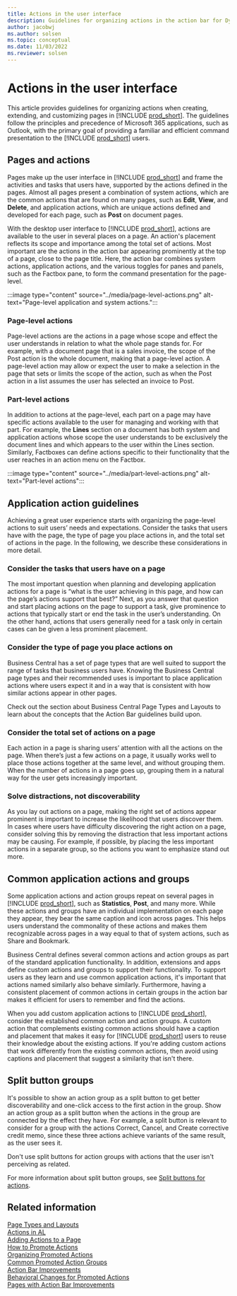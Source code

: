 ```yaml
---
title: Actions in the user interface
description: Guidelines for organizing actions in the action bar for Dynamics 365 Business Central
author: jacobwj
ms.author: solsen
ms.topic: conceptual
ms.date: 11/03/2022
ms.reviewer: solsen
---
```


# Actions in the user interface

This article provides guidelines for organizing actions when creating, extending, and customizing pages in [!INCLUDE [prod_short](includes/prod_short.md)]. The guidelines follow the principles and precedence of Microsoft 365 applications, such as Outlook, with the primary goal of providing a familiar and efficient command presentation to the [!INCLUDE [prod_short](includes/prod_short.md)] users. 

## Pages and actions

Pages make up the user interface in [!INCLUDE [prod_short](includes/prod_short.md)] and frame the activities and tasks that users have, supported by the actions defined in the pages. Almost all pages present a combination of system actions, which are the common actions that are found on many pages, such as **Edit**, **View**, and **Delete**, and application actions, which are unique actions defined and developed for each page, such as **Post** on document pages. 

With the desktop user interface to [!INCLUDE [prod_short](includes/prod_short.md)], actions are available to the user in several places on a page. An action's placement reflects its scope and importance among the total set of actions. Most important are the actions in the action bar appearing prominently at the top of a page, close to the page title. Here, the action bar combines system actions, application actions, and the various toggles for panes and panels, such as the Factbox pane, to form the command presentation for the page-level. 

:::image type="content" source="../media/page-level-actions.png" alt-text="Page-level application and system actions.":::

### Page-level actions

Page-level actions are the actions in a page whose scope and effect the user understands in relation to what the whole page stands for. For example, with a document page that is a sales invoice, the scope of the Post action is the whole document, making that a page-level action. A page-level action may allow or expect the user to make a selection in the page that sets or limits the scope of the action, such as when the Post action in a list assumes the user has selected an invoice to Post. 

### Part-level actions 

In addition to actions at the page-level, each part on a page may have specific actions available to the user for managing and working with that part. For example, the **Lines** section on a document has both system and application actions whose scope the user understands to be exclusively the document lines and which appears to the user within the Lines section. Similarly, Factboxes can define actions specific to their functionality that the user reaches in an action menu on the Factbox. 

:::image type="content" source="../media/part-level-actions.png" alt-text="Part-level actions":::

## Application action guidelines

Achieving a great user experience starts with organizing the page-level actions to suit users’ needs and expectations. Consider the tasks that users have with the page, the type of page you place actions in, and the total set of actions in the page. In the following, we describe these considerations in more detail. 

### Consider the tasks that users have on a page 

The most important question when planning and developing application actions for a page is “what is the user achieving in this page, and how can the page’s actions support that best?” Next, as you answer that question and start placing actions on the page to support a task, give prominence to actions that typically start or end the task in the user’s understanding. On the other hand, actions that users generally need for a task only in certain cases can be given a less prominent placement. 

### Consider the type of page you place actions on 

Business Central has a set of page types that are well suited to support the range of tasks that business users have. Knowing the Business Central page types and their recommended uses is important to place application actions where users expect it and in a way that is consistent with how similar actions appear in other pages. 

Check out the section about Business Central Page Types and Layouts to learn about the concepts that the Action Bar guidelines build upon. 

### Consider the total set of actions on a page 

Each action in a page is sharing users’ attention with all the actions on the page. When there’s just a few actions on a page, it usually works well to place those actions together at the same level, and without grouping them. When the number of actions in a page goes up, grouping them in a natural way for the user gets increasingly important. 

### Solve distractions, not discoverability 

As you lay out actions on a page, making the right set of actions appear prominent is important to increase the likelihood that users discover them. In cases where users have difficulty discovering the right action on a page, consider solving this by removing the distraction that less important actions may be causing. For example, if possible, by placing the less important actions in a separate group, so the actions you want to emphasize stand out more. 

## Common application actions and groups  

Some application actions and action groups repeat on several pages in [!INCLUDE [prod_short](includes/prod_short.md)], such as **Statistics**, **Post**, and many more. While these actions and groups have an individual implementation on each page they appear, they bear the same caption and icon across pages. This helps users understand the commonality of these actions and makes them recognizable across pages in a way equal to that of system actions, such as Share and Bookmark. 

Business Central defines several common actions and action groups as part of the standard application functionality. In addition, extensions and apps define custom actions and groups to support their functionality. To support users as they learn and use common application actions, it's important that actions named similarly also behave similarly. Furthermore, having a consistent placement of common actions in certain groups in the action bar makes it efficient for users to remember and find the actions.  

When you add custom application actions to [!INCLUDE [prod_short](includes/prod_short.md)], consider the established common action and action groups. A custom action that complements existing common actions should have a caption and placement that makes it easy for [!INCLUDE [prod_short](includes/prod_short.md)] users to reuse their knowledge about the existing actions. If you're adding custom actions that work differently from the existing common actions, then avoid using captions and placement that suggest a similarity that isn't there. 

## Split button groups 

It's possible to show an action group as a split button to get better discoverability and one-click access to the first action in the group. Show an action group as a split button when the actions in the group are connected by the effect they have. For example, a split button is relevant to consider for a group with the actions Correct, Cancel, and Create corrective credit memo, since these three actions achieve variants of the same result, as the user sees it. 

Don't use split buttons for action groups with actions that the user isn't perceiving as related. 

For more information about split button groups, see [Split buttons for actions](devenv-promoted-actions.md#split-buttons-for-actions).

## Related information

[Page Types and Layouts](devenv-page-types-and-layouts.md)  
[Actions in AL](devenv-actions-overview.md)  
[Adding Actions to a Page](devenv-adding-actions-to-a-page.md)  
[How to Promote Actions](devenv-promoted-actions.md)  
[Organizing Promoted Actions](devenv-organizing-promoted-actions.md)  
[Common Promoted Action Groups](devenv-common-promoted-action-groups.md)  
[Action Bar Improvements](devenv-action-bar-improvements.md)  
[Behavioral Changes for Promoted Actions](devenv-promoted-actions-behavioral-changes.md)  
[Pages with Action Bar Improvements](devenv-pages-action-bar-improvements.md)  